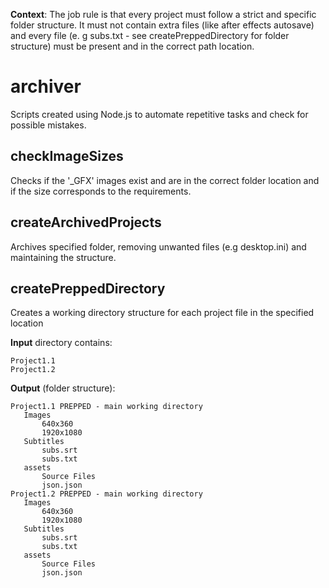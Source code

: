 **Context**: The job rule is that every project must follow a strict and specific folder structure. It must not contain extra files (like after effects autosave) and every file (e. g subs.txt - see createPreppedDirectory for folder structure) must be present and in the correct path location.
# archiver
Scripts created using Node.js to automate repetitive tasks and check for possible mistakes.

## checkImageSizes
Checks if the '_GFX' images exist and are in the correct folder location and if the size corresponds to the requirements.

## createArchivedProjects
Archives specified folder, removing unwanted files (e.g desktop.ini) and maintaining the structure.

## createPreppedDirectory
Creates a working directory structure for each project file in the specified location

**Input** directory contains:
```
Project1.1
Project1.2
```
**Output** (folder structure):
```
Project1.1 PREPPED - main working directory
   Images
       640x360
       1920x1080
   Subtitles
       subs.srt
       subs.txt
   assets
       Source Files
       json.json
Project1.2 PREPPED - main working directory
   Images
       640x360
       1920x1080
   Subtitles
       subs.srt
       subs.txt
   assets
       Source Files
       json.json
```
